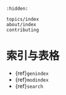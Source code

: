 ```{include} ../README.md
```

```{toctree}
:hidden:

topics/index
about/index
contributing
```

# 索引与表格

* {ref}`genindex`
* {ref}`modindex`
* {ref}`search`
